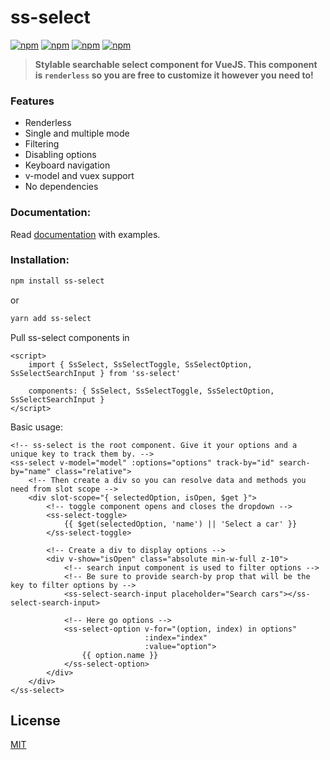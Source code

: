 # ss-select
[![npm](https://flat.badgen.net/npm/v/ss-select)](https://www.npmjs.com/package/ss-select) [![npm](https://flat.badgen.net/bundlephobia/min/ss-select)](https://bundlephobia.com/result?p=ss-select) [![npm](https://flat.badgen.net/travis/miggiboy/ss-select)](https://flat.badgen.net/travis/miggiboy/ss-select) [![npm](https://img.shields.io/github/license/miggiboy/ss-select.svg?style=flat-square)](https://github.com/miggiboy/ss-select/blob/master/LICENSE)

> **Stylable searchable select component for VueJS. This component is `renderless` so you are free to customize it however you need to!**


### Features
- Renderless
- Single and multiple mode
- Filtering
- Disabling options
- Keyboard navigation
- v-model and vuex support
- No dependencies

### Documentation:

Read [documentation](https://festive-edison-f92c64.netlify.com/) with examples.

### Installation:
```bash
npm install ss-select
```
or
```bash
yarn add ss-select
```

Pull ss-select components in
```vue
<script>
    import { SsSelect, SsSelectToggle, SsSelectOption, SsSelectSearchInput } from 'ss-select'

    components: { SsSelect, SsSelectToggle, SsSelectOption, SsSelectSearchInput }
</script>
```

Basic usage:
```vue
<!-- ss-select is the root component. Give it your options and a unique key to track them by. -->
<ss-select v-model="model" :options="options" track-by="id" search-by="name" class="relative">
    <!-- Then create a div so you can resolve data and methods you need from slot scope -->
    <div slot-scope="{ selectedOption, isOpen, $get }">
        <!-- toggle component opens and closes the dropdown -->
        <ss-select-toggle>
            {{ $get(selectedOption, 'name') || 'Select a car' }}
        </ss-select-toggle>

        <!-- Create a div to display options -->
        <div v-show="isOpen" class="absolute min-w-full z-10">
            <!-- search input component is used to filter options -->
            <!-- Be sure to provide search-by prop that will be the key to filter options by -->
            <ss-select-search-input placeholder="Search cars"></ss-select-search-input>

            <!-- Here go options -->
            <ss-select-option v-for="(option, index) in options"
                              :index="index"
                              :value="option">
                {{ option.name }}
            </ss-select-option>
        </div>
    </div>
</ss-select>
```

## License

[MIT](https://github.com/miggiboy/ss-select/blob/master/LICENSE)
